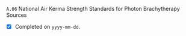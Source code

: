 `A.06` National Air Kerma Strength Standards for Photon Brachytherapy Sources

- [x] Completed on `yyyy-mm-dd`.